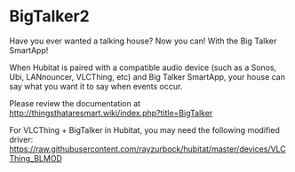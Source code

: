 # BigTalker2
Have you ever wanted a talking house? Now you can! With the Big Talker SmartApp!

When Hubitat is paired with a compatible audio device (such as a Sonos, Ubi, LANnouncer, VLCThing, etc) and Big Talker SmartApp, your house can say what you want it to say when events occur.

Please review the documentation at http://thingsthataresmart.wiki/index.php?title=BigTalker

For VLCThing + BigTalker in Hubitat, you may need the following modified driver:
https://raw.githubusercontent.com/rayzurbock/hubitat/master/devices/VLCThing_BLMOD

